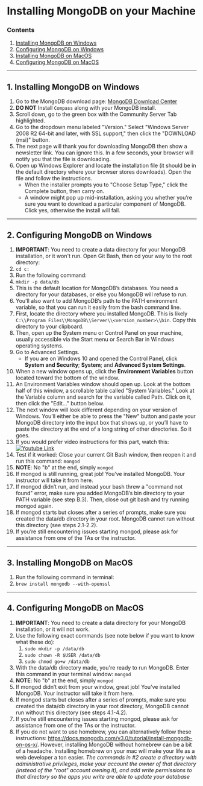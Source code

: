  # Installing MongoDB on your Machine
### Contents
1. [Installing MongoDB on Windows](#1-installing-mongodb-on-windows)
2. [Configuring MongoDB on Windows](#2-configuring-mongodb-on-windows)
3. [Installing MongoDB on MacOS](#3-installing-mongodb-on-macos)
4. [Configuring MongoDB on MacOS](#4-configuring-mongodb-on-macos)
- - -
## 1. Installing MongoDB on Windows
1. Go to the MongoDB download page: <a href="https://www.mongodb.com/download-center#community" target="_blank">MongoDB Download Center</a>
2. **DO NOT** Install `Compass` along with your MongoDB install.
3. Scroll down, go to the green box with the Community Server Tab highlighted.
4. Go to the dropdown menu labeled "Version." Select "Windows Server 2008 R2 64-bit and later, with SSL support," then click the "DOWNLOAD (msi)" button.
5. The next page will thank you for downloading MongoDB then show a newsletter link. You can ignore this. In a few seconds, your browser will notify you that the file is downloading.
6. Open up Windows Explorer and locate the installation file (it should be in the default directory where your browser stores downloads). Open the file and follow the instructions. 
   * When the installer prompts you to "Choose Setup Type," click the Complete button, then carry on.
   * A window might pop up mid-installation, asking you whether you’re sure you want to download a particular component of MongoDB. Click yes, otherwise the install will fail.
- - -
## 2. Configuring MongoDB on Windows
1. **IMPORTANT**: You need to create a data directory for your MongoDB installation, or it won't run. Open Git Bash, then cd your way to the root directory: 
2. `cd c:`
3. Run the following command: 
4. `mkdir -p data/db`
5. This is the default location for MongoDB’s databases. You need a directory for your databases, or else you MongoDB will refuse to run.
6. You’ll also want to add MongoDB’s path to the PATH environment variable, so that you can run it easily from the bash command line.
7. First, locate the directory where you installed MongoDB. This is likely `C:\\Program Files\\MongoDB\\Server\\<version_number>\\bin`. Copy this directory to your clipboard.
8. Then, open up the System menu or Control Panel on your machine, usually accessible via the Start menu or Search Bar in Windows operating systems.
9. Go to Advanced Settings.
   * If you are on Windows 10 and opened the Control Panel, click **System and Security**; **System**; and **Advanced System Settings**.
10. When a new window opens up, click the **Environment Variables** button located toward the bottom of the window.
11. An Environment Variables window should open up. Look at the bottom half of this window, a scrollable table called "System Variables." Look at the Variable column and search for the variable called Path. Click on it, then click the "Edit…" button below. 
12. The next window will look different depending on your version of Windows. You’ll either be able to press the "New" button and paste your MongoDB directory into the input box that shows up, or you’ll have to paste the directory at the end of a long string of other directories. So it goes.
13. If you would prefer video instructions for this part, watch this:
    [![Youtube Link](http://img.youtube.com/vi/sBdaRlgb4N8/0.jpg)](https://www.youtube.com/watch?v=sBdaRlgb4N8&feature=youtu.be&t=120)
14. Test if it worked: Close your current Git Bash window, then reopen it and run this command: `mongod`
15. **NOTE**: No "b" at the end, simply `mongod`
16. If mongod is still running, great job! You’ve installed MongoDB. Your instructor will take it from here.
17. If mongod didn’t run, and instead your bash threw a "command not found" error, make sure you added MongoDB’s bin directory to your PATH variable (see step B.3). Then, close out git bash and try running mongod again. 
18. If mongod starts but closes after a series of prompts, make sure you created the data/db directory in your root. MongoDB cannot run without this directory (see steps 2.1-2.2).
19. If you’re still encountering issues starting mongod, please ask for assistance from one of the TAs or the instructor.
- - -
## 3. Installing MongoDB on MacOS
1. Run the following command in terminal:
2. `brew install mongodb --with-openssl`
- - -
## 4. Configuring MongoDB on MacOS
1. **IMPORTANT**: You need to create a data directory for your MongoDB installation, or it will not work. 
2. Use the following exact commands (see note below if you want to know what these do):
   1. `sudo mkdir -p /data/db`
   2. `sudo chown -R $USER /data/db`
   3. `sudo chmod go+w /data/db`
3. With the data/db directory made, you're ready to run MongoDB. Enter this command in your terminal window: `mongod`
4. **NOTE**: No "b" at the end, simply `mongod`
5. If mongod didn’t exit from your window, great job! You’ve installed MongoDB. Your instructor will take it from here.
6. If mongod starts but closes after a series of prompts, make sure you created the data/db directory in your root directory, MongoDB cannot run without this directory (see steps 4.1-4.2).
7. If you’re still encountering issues starting mongod, please ask for assistance from one of the TAs or the instructor.
8. If you do not want to use homebrew, you can alternatively follow these instructions: <https://docs.mongodb.com/v3.0/tutorial/install-mongodb-on-os-x/>. However, installing MongoDB without homebrew can be a bit of a headache. Installing homebrew on your mac will make your life as a web developer a ton easier.
_The commands in #2 create a directory with administrative privileges, make your account the owner of that directory (instead of the "root" account owning it), and add write permissions to that directory so the apps you write are able to update your database_
